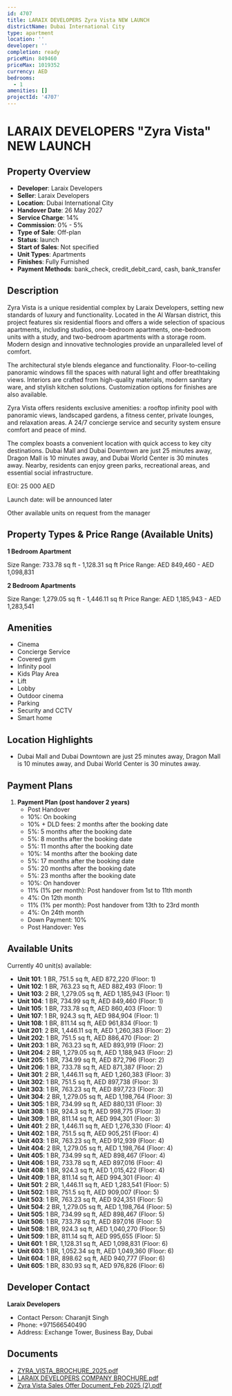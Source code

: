 ```yaml
---
id: 4707
title: LARAIX DEVELOPERS Zyra Vista NEW LAUNCH
districtName: Dubai International City
type: apartment
location: ''
developer: ''
completion: ready
priceMin: 849460
priceMax: 1019352
currency: AED
bedrooms:
  - 1
amenities: []
projectId: '4707'
---
```


# LARAIX DEVELOPERS "Zyra Vista" NEW LAUNCH

## Property Overview
- **Developer**: Laraix Developers
- **Seller**: Laraix Developers
- **Location**: Dubai International City
- **Handover Date**: 26 May 2027
- **Service Charge**: 14%
- **Commission**: 0% - 5%
- **Type of Sale**: Off-plan
- **Status**: launch
- **Start of Sales**: Not specified
- **Unit Types**: Apartments
- **Finishes**: Fully Furnished
- **Payment Methods**: bank_check, credit_debit_card, cash, bank_transfer

## Description
Zyra Vista is a unique residential complex by Laraix Developers, setting new standards of luxury and functionality. Located in the Al Warsan district, this project features six residential floors and offers a wide selection of spacious apartments, including studios, one-bedroom apartments, one-bedroom units with a study, and two-bedroom apartments with a storage room. Modern design and innovative technologies provide an unparalleled level of comfort.

The architectural style blends elegance and functionality. Floor-to-ceiling panoramic windows fill the spaces with natural light and offer breathtaking views. Interiors are crafted from high-quality materials, modern sanitary ware, and stylish kitchen solutions. Customization options for finishes are also available.

Zyra Vista offers residents exclusive amenities: a rooftop infinity pool with panoramic views, landscaped gardens, a fitness center, private lounges, and relaxation areas. A 24/7 concierge service and security system ensure comfort and peace of mind.

The complex boasts a convenient location with quick access to key city destinations. Dubai Mall and Dubai Downtown are just 25 minutes away, Dragon Mall is 10 minutes away, and Dubai World Center is 30 minutes away. Nearby, residents can enjoy green parks, recreational areas, and essential social infrastructure.

EOI: 25 000 AED

Launch date: will be announced later

Other available units on request from the manager

## Property Types & Price Range (Available Units)
**1 Bedroom Apartment**

Size Range: 733.78 sq ft - 1,128.31 sq ft
Price Range: AED 849,460 - AED 1,098,831

**2 Bedroom Apartments**

Size Range: 1,279.05 sq ft - 1,446.11 sq ft
Price Range: AED 1,185,943 - AED 1,283,541

## Amenities
- Cinema
- Concierge Service
- Covered gym
- Infinity pool
- Kids Play Area
- Lift
- Lobby
- Outdoor cinema
- Parking
- Security and CCTV
- Smart home

## Location Highlights
- Dubai Mall and Dubai Downtown are just 25 minutes away, Dragon Mall is 10 minutes away, and Dubai World Center is 30 minutes away.

## Payment Plans
1. **Payment Plan (post handover 2 years)**
   - Post Handover
   - 10%: On booking
   - 10% + DLD fees: 2 months after the booking date
   - 5%: 5 months after the booking date
   - 5%: 8 months after the booking date
   - 5%: 11 months after the booking date
   - 10%: 14 months after the booking date
   - 5%: 17 months after the booking date
   - 5%: 20 months after the booking date
   - 5%: 23 months after the booking date
   - 10%: On handover
   - 11% (1% per month): Post handover from 1st to 11th month
   - 4%: On 12th month
   - 11% (1% per month): Post handover from 13th to 23rd month
   - 4%: On 24th month
   - Down Payment: 10%
   - Post Handover: Yes

## Available Units
Currently 40 unit(s) available:
- **Unit 101**: 1 BR, 751.5 sq ft, AED 872,220 (Floor: 1)
- **Unit 102**: 1 BR, 763.23 sq ft, AED 882,493 (Floor: 1)
- **Unit 103**: 2 BR, 1,279.05 sq ft, AED 1,185,943 (Floor: 1)
- **Unit 104**: 1 BR, 734.99 sq ft, AED 849,460 (Floor: 1)
- **Unit 105**: 1 BR, 733.78 sq ft, AED 860,403 (Floor: 1)
- **Unit 107**: 1 BR, 924.3 sq ft, AED 984,904 (Floor: 1)
- **Unit 108**: 1 BR, 811.14 sq ft, AED 961,834 (Floor: 1)
- **Unit 201**: 2 BR, 1,446.11 sq ft, AED 1,260,383 (Floor: 2)
- **Unit 202**: 1 BR, 751.5 sq ft, AED 886,470 (Floor: 2)
- **Unit 203**: 1 BR, 763.23 sq ft, AED 893,919 (Floor: 2)
- **Unit 204**: 2 BR, 1,279.05 sq ft, AED 1,188,943 (Floor: 2)
- **Unit 205**: 1 BR, 734.99 sq ft, AED 872,796 (Floor: 2)
- **Unit 206**: 1 BR, 733.78 sq ft, AED 871,387 (Floor: 2)
- **Unit 301**: 2 BR, 1,446.11 sq ft, AED 1,260,383 (Floor: 3)
- **Unit 302**: 1 BR, 751.5 sq ft, AED 897,738 (Floor: 3)
- **Unit 303**: 1 BR, 763.23 sq ft, AED 897,723 (Floor: 3)
- **Unit 304**: 2 BR, 1,279.05 sq ft, AED 1,198,764 (Floor: 3)
- **Unit 305**: 1 BR, 734.99 sq ft, AED 880,131 (Floor: 3)
- **Unit 308**: 1 BR, 924.3 sq ft, AED 998,775 (Floor: 3)
- **Unit 309**: 1 BR, 811.14 sq ft, AED 994,301 (Floor: 3)
- **Unit 401**: 2 BR, 1,446.11 sq ft, AED 1,276,330 (Floor: 4)
- **Unit 402**: 1 BR, 751.5 sq ft, AED 905,251 (Floor: 4)
- **Unit 403**: 1 BR, 763.23 sq ft, AED 912,939 (Floor: 4)
- **Unit 404**: 2 BR, 1,279.05 sq ft, AED 1,198,764 (Floor: 4)
- **Unit 405**: 1 BR, 734.99 sq ft, AED 898,467 (Floor: 4)
- **Unit 406**: 1 BR, 733.78 sq ft, AED 897,016 (Floor: 4)
- **Unit 408**: 1 BR, 924.3 sq ft, AED 1,015,422 (Floor: 4)
- **Unit 409**: 1 BR, 811.14 sq ft, AED 994,301 (Floor: 4)
- **Unit 501**: 2 BR, 1,446.11 sq ft, AED 1,283,541 (Floor: 5)
- **Unit 502**: 1 BR, 751.5 sq ft, AED 909,007 (Floor: 5)
- **Unit 503**: 1 BR, 763.23 sq ft, AED 924,351 (Floor: 5)
- **Unit 504**: 2 BR, 1,279.05 sq ft, AED 1,198,764 (Floor: 5)
- **Unit 505**: 1 BR, 734.99 sq ft, AED 898,467 (Floor: 5)
- **Unit 506**: 1 BR, 733.78 sq ft, AED 897,016 (Floor: 5)
- **Unit 508**: 1 BR, 924.3 sq ft, AED 1,040,270 (Floor: 5)
- **Unit 509**: 1 BR, 811.14 sq ft, AED 995,655 (Floor: 5)
- **Unit 601**: 1 BR, 1,128.31 sq ft, AED 1,098,831 (Floor: 6)
- **Unit 603**: 1 BR, 1,052.34 sq ft, AED 1,049,360 (Floor: 6)
- **Unit 604**: 1 BR, 898.62 sq ft, AED 940,777 (Floor: 6)
- **Unit 605**: 1 BR, 830.93 sq ft, AED 976,826 (Floor: 6)

## Developer Contact
**Laraix Developers**
- Contact Person: Charanjit Singh
- Phone: +971566540490
- Address: Exchange Tower, ​Business Bay, Dubai

## Documents
- [ZYRA_VISTA_BROCHURE_2025.pdf](https://cdn.geniemap.net/2025/03/18/lZEgx90j6sVmS0pbF75uIQct7hHJpec23OGi577w.pdf)
- [LARAIX DEVELOPERS COMPANY BROCHURE.pdf](https://cdn.geniemap.net/2025/03/18/XgEn27rkCRsY5wYuRJFXUSRXhjjcczxjiyPm7cTO.pdf)
- [Zyra Vista Sales Offer Document_Feb 2025 (2).pdf](https://cdn.geniemap.net/2025/03/28/RSXFZkC3Bw3ocMQDyNjPbIODrvRa3syz39ihrOFA.pdf)
